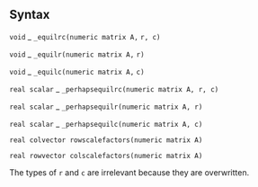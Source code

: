 ## Syntax

`void`<span class="nowrap"> _ `_equilrc(numeric matrix A,`
`r, c)`

`void`<span class="nowrap"> _ `_equilr(numeric matrix A,`
`r)`

`void`<span class="nowrap"> _ `_equilc(numeric matrix A,`
`c)`

`real scalar`<span class="nowrap"> _
`_perhapsequilrc(numeric matrix A, r, c)`

`real scalar`<span class="nowrap"> _
`_perhapsequilr(numeric matrix A, r)`

`real scalar`<span class="nowrap"> _
`_perhapsequilc(numeric matrix A, c)`

`real colvector rowscalefactors(numeric matrix A)`

`real rowvector colscalefactors(numeric matrix A)`

The types of `r` and `c` are irrelevant because they are overwritten.
